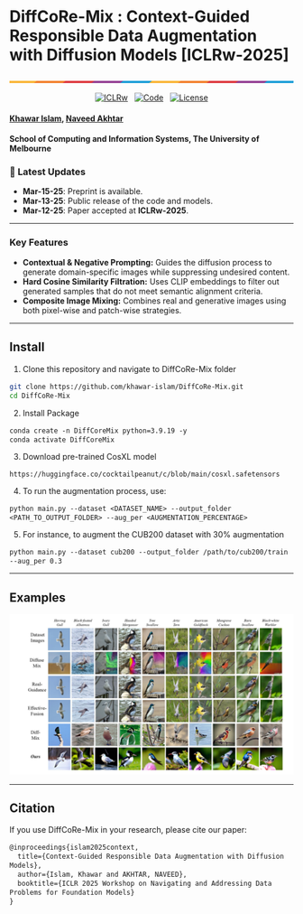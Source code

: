 # DiffCoRe-Mix : Context-Guided Responsible Data Augmentation with Diffusion Models [ICLRw-2025]
<p align="center">
    <img src="assets/placeholder.png" alt="DiffCoRe-Mix Overview">
</p>

<p align="center">
  <a href="https://openreview.net/attachment?id=N4SmKuXddZ&name=pdf"><img src="https://img.shields.io/badge/Paper-ICLR2025-blue" alt="ICLRw"></a>&nbsp;&nbsp;
  <a href="https://github.com/khawar-islam/DiffCoRe-Mix"><img src="https://img.shields.io/badge/Code-GitHub-brightgreen" alt="Code"></a>&nbsp;&nbsp;
  <a href="LICENSE"><img src="https://img.shields.io/badge/License-MIT-yellowgreen" alt="License"></a>
</p>

#### [Khawar Islam](mailto:khawar.islam@student.unimelb.edu.au), [Naveed Akhtar](mailto:naveed.akhtar1@unimelb.edu.au)
#### **School of Computing and Information Systems, The University of Melbourne**


### 📢 Latest Updates
- **Mar-15-25**: Preprint is available.
- **Mar-13-25**: Public release of the code and models.
- **Mar-12-25**: Paper accepted at **ICLRw-2025**.


---


### Key Features

- **Contextual & Negative Prompting:** Guides the diffusion process to generate domain-specific images while suppressing undesired content.
- **Hard Cosine Similarity Filtration:** Uses CLIP embeddings to filter out generated samples that do not meet semantic alignment criteria.
- **Composite Image Mixing:** Combines real and generative images using both pixel-wise and patch-wise strategies.

---

## Install
1. Clone this repository and navigate to DiffCoRe-Mix folder
```bash
git clone https://github.com/khawar-islam/DiffCoRe-Mix.git
cd DiffCoRe-Mix
```

2. Install Package
```Shell
conda create -n DiffCoreMix python=3.9.19 -y
conda activate DiffCoreMix
```

3. Download pre-trained CosXL model
```
https://huggingface.co/cocktailpeanut/c/blob/main/cosxl.safetensors
```

4. To run the augmentation process, use:
```
python main.py --dataset <DATASET_NAME> --output_folder <PATH_TO_OUTPUT_FOLDER> --aug_per <AUGMENTATION_PERCENTAGE>
```

5. For instance, to augment the CUB200 dataset with 30% augmentation
```
python main.py --dataset cub200 --output_folder /path/to/cub200/train --aug_per 0.3
```
---

## Examples
<p align="center">
    <img src="assets/diversity.jpg" alt="DiffCoRe-Mix Overview">
</p>

---

## Citation

If you use DiffCoRe-Mix in your research, please cite our paper:
```
@inproceedings{islam2025context,
  title={Context-Guided Responsible Data Augmentation with Diffusion Models},
  author={Islam, Khawar and AKHTAR, NAVEED},
  booktitle={ICLR 2025 Workshop on Navigating and Addressing Data Problems for Foundation Models}
}
```
